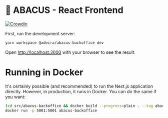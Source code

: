 # 🧮 ABACUS - React Frontend

[![Crowdin](https://badges.crowdin.net/yc-backoffice/localized.svg)](https://crowdin.com/project/yc-backoffice)

First, run the development server:

```bash
yarn workspace @adeira/abacus-backoffice dev
```

Open [http://localhost:3000](http://localhost:3000) with your browser to see the result.

# Running in Docker

It's certainly possible (and recommended) to run the Next.js application directly. However, in production, it runs in Docker. You can do the same if you want:

```bash
(cd src/abacus-backoffice && docker build --progress=plain . --tag abacus-backoffice)
docker run -p 5001:5001 abacus-backoffice
```
